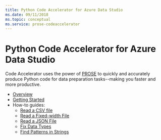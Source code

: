 ```yaml
---
title: Python Code Accelerator for Azure Data Studio
ms.date: 09/11/2018
ms.topic: conceptual
ms.service: prose-codeaccelerator
---
```


# Python Code Accelerator for Azure Data Studio

Code Accelerator uses the power of [PROSE](https://microsoft.github.io/prose) to quickly and accurately produce Python code for data preparation tasks--making you faster and more productive.

* [Overview](overview.md)
* [Getting Started](gettingstarted.md)
* How-to guides:
    * [Read a CSV file](readcsv.md)
    * [Read a Fixed-width File](readfixedwidth.md)
    * [Read a JSON File](readjson.md)
    * [Fix Data Types](fixdatatypes.md)
    * [Find Patterns in Strings](findpatterns.md)